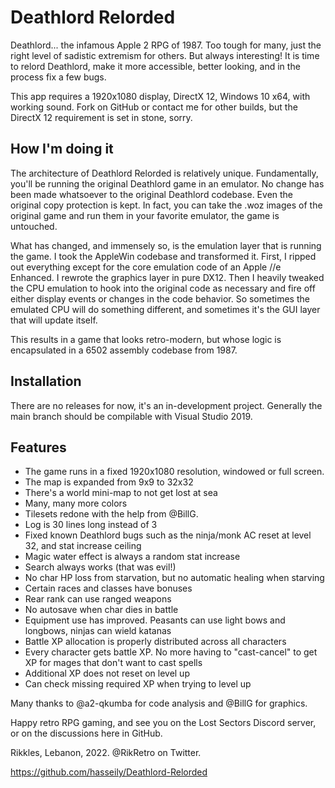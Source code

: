 # Deathlord Relorded

Deathlord... the infamous Apple 2 RPG of 1987.
Too tough for many, just the right level of sadistic extremism for others. But always interesting!
It is time to relord Deathlord, make it more accessible, better looking, and in the process fix a few bugs.

This app requires a 1920x1080 display, DirectX 12, Windows 10 x64, with working sound.
Fork on GitHub or contact me for other builds, but the DirectX 12 requirement is set in stone, sorry.

## How I'm doing it

The architecture of Deathlord Relorded is relatively unique. Fundamentally, you'll be running the original Deathlord game in an emulator.
No change has been made whatsoever to the original Deathlord codebase. Even the original copy protection is kept.
In fact, you can take the .woz images of the original game and run them in your favorite emulator, the game is untouched.

What has changed, and immensely so, is the emulation layer that is running the game. I took the AppleWin codebase and transformed it.
First, I ripped out everything except for the core emulation code of an Apple //e Enhanced. I rewrote the graphics layer in pure DX12.
Then I heavily tweaked the CPU emulation to hook into the original code as necessary and fire off either display events or changes
in the code behavior. So sometimes the emulated CPU will do something different, and sometimes it's the GUI layer that will update itself.

This results in a game that looks retro-modern, but whose logic is encapsulated in a 6502 assembly codebase from 1987.

## Installation

There are no releases for now, it's an in-development project. Generally the main branch should be compilable with Visual Studio 2019.

## Features

* The game runs in a fixed 1920x1080 resolution, windowed or full screen.
* The map is expanded from 9x9 to 32x32
* There's a world mini-map to not get lost at sea
* Many, many more colors
* Tilesets redone with the help from @BillG.
* Log is 30 lines long instead of 3
* Fixed known Deathlord bugs such as the ninja/monk AC reset at level 32, and stat increase ceiling
* Magic water effect is always a random stat increase
* Search always works (that was evil!)
* No char HP loss from starvation, but no automatic healing when starving
* Certain races and classes have bonuses
* Rear rank can use ranged weapons
* No autosave when char dies in battle
* Equipment use has improved. Peasants can use light bows and longbows, ninjas can wield katanas
* Battle XP allocation is properly distributed across all characters
* Every character gets battle XP. No more having to "cast-cancel" to get XP for mages that don't want to cast spells
* Additional XP does not reset on level up
* Can check missing required XP when trying to level up

Many thanks to @a2-qkumba for code analysis and @BillG for graphics.

Happy retro RPG gaming, and see you on the Lost Sectors Discord server, or on the discussions here in GitHub.

Rikkles, Lebanon, 2022.
@RikRetro on Twitter.

https://github.com/hasseily/Deathlord-Relorded
